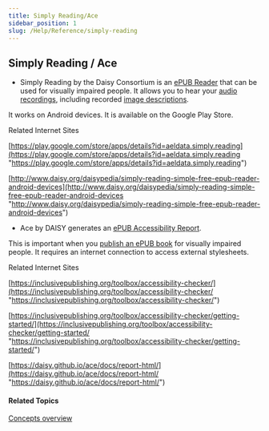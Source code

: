 ```yaml
---
title: Simply Reading/Ace
sidebar_position: 1
slug: /Help/Reference/simply-reading
---
```


## Simply Reading / Ace

-   Simply Reading by the Daisy Consortium is an [ePUB Reader](Epub_Readers.md) that can be used for visually impaired people. It allows you to hear your [audio recordings](../Tasks/Edit_tasks/Record_Audio/Talking_Book_Tool_overview.md), including recorded [image descriptions](../Tasks/Edit_tasks/Image_Description_Tool/Image_Description_Tool_overview.md).
    

It works on Android devices. It is available on the Google Play Store. 

Related Internet Sites

[https://play.google.com/store/apps/details?id=aeldata.simply.reading](https://play.google.com/store/apps/details?id=aeldata.simply.reading "https://play.google.com/store/apps/details?id=aeldata.simply.reading")

[http://www.daisy.org/daisypedia/simply-reading-simple-free-epub-reader-android-devices](http://www.daisy.org/daisypedia/simply-reading-simple-free-epub-reader-android-devices "http://www.daisy.org/daisypedia/simply-reading-simple-free-epub-reader-android-devices")

-   Ace by DAISY generates an [ePUB Accessibility Report](../User_Interface/Dialog_boxes/Bloom_Accessibility_Checker_dialog_box.md).
    

This is important when you [publish an ePUB book](../Tasks/Publish_tasks/Make_an_ePUB_book_overview.md) for visually impaired people. It requires an internet connection to access external stylesheets.

Related Internet Sites

[https://inclusivepublishing.org/toolbox/accessibility-checker/](https://inclusivepublishing.org/toolbox/accessibility-checker/ "https://inclusivepublishing.org/toolbox/accessibility-checker/")

[https://inclusivepublishing.org/toolbox/accessibility-checker/getting-started/](https://inclusivepublishing.org/toolbox/accessibility-checker/getting-started/ "https://inclusivepublishing.org/toolbox/accessibility-checker/getting-started/")

[https://daisy.github.io/ace/docs/report-html/](https://daisy.github.io/ace/docs/report-html/ "https://daisy.github.io/ace/docs/report-html/")

#### Related Topics

[Concepts overview](Concepts_overview.md)